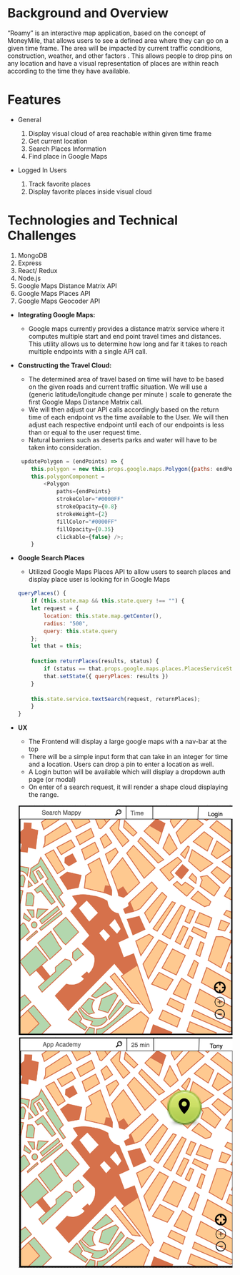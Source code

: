 # Background and Overview

“Roamy” is an interactive map application, based on the concept of MoneyMile, that allows users to see a defined area where they can go on a given time frame. The area will be impacted by current traffic conditions, construction, weather, and other factors . This allows people to drop pins on any location and have a visual representation of places are within reach according to the time they have available.

# Features
* General
    1. Display visual cloud of area reachable within given time frame
    2. Get current location
    3. Search Places Information
    4. Find place in Google Maps

* Logged In Users
    1. Track favorite places
    2. Display favorite places inside visual cloud


# Technologies and Technical Challenges

1. MongoDB
2. Express
3. React/ Redux
4. Node.js
5. Google Maps Distance Matrix API 
6. Google Maps Places API
7. Google Maps Geocoder API

* **Integrating Google Maps:** 
    * Google maps currently provides a distance matrix service where it computes multiple start and end point travel times and distances. This utility allows us to determine how long and far it takes to reach multiple endpoints with a single API call.
* **Constructing the Travel Cloud:**
    * The determined area of travel based on time will have to be based on the given roads and current traffic situation. We will use a (generic latitude/longitude change per minute ) scale to generate the first Google Maps Distance Matrix call. 
    * We will then adjust our API calls accordingly based on the return time of each endpoint vs the time available to the User. We will then adjust each respective endpoint until each of our endpoints is less than or equal to the user request time.
    * Natural barriers such as deserts parks and water will have to be taken into consideration.

    ```js
     updatePolygon = (endPoints) => {
        this.polygon = new this.props.google.maps.Polygon({paths: endPoints});
        this.polygonComponent =
            <Polygon
                paths={endPoints}
                strokeColor="#0000FF"
                strokeOpacity={0.8}
                strokeWeight={2}
                fillColor="#0000FF"
                fillOpacity={0.35}
                clickable={false} />;
        }
    ```
* **Google Search Places**
    * Utilized Google Maps Places API to allow users to search places and display place user is looking for in Google Maps
    ```js
    queryPlaces() {
        if (this.state.map && this.state.query !== "") {
        let request = {
            location: this.state.map.getCenter(),
            radius: "500",
            query: this.state.query
        };
        let that = this;

        function returnPlaces(results, status) {
            if (status == that.props.google.maps.places.PlacesServiceStatus.OK)
            that.setState({ queryPlaces: results }) 
        }

        this.state.service.textSearch(request, returnPlaces);
        }
    }
    ```
* **UX**
    * The Frontend will display a large google maps with a nav-bar at the top
    * There will be a simple input form that can take in an integer for time and a location. Users can drop a pin to enter a location as well. 
    * A Login button will be available which will display a dropdown auth page (or modal)
    * On enter of a search request, it will render a shape cloud displaying the range.

    ![link](readme-images/Maps1.png)
    ![link](readme-images/Maps2.png)







